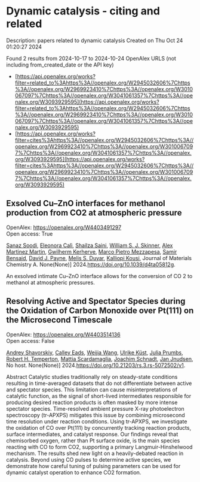 # Dynamic catalysis - citing and related
Description: papers related to dynamic catalysis
Created on Thu Oct 24 01:20:27 2024

Found 2 results from 2024-10-17 to 2024-10-24
OpenAlex URLS (not including from_created_date or the API key)
- [https://api.openalex.org/works?filter=related_to%3Ahttps%3A//openalex.org/W2945032606%7Chttps%3A//openalex.org/W2969923410%7Chttps%3A//openalex.org/W3010067097%7Chttps%3A//openalex.org/W3041061357%7Chttps%3A//openalex.org/W3093929595](https://api.openalex.org/works?filter=related_to%3Ahttps%3A//openalex.org/W2945032606%7Chttps%3A//openalex.org/W2969923410%7Chttps%3A//openalex.org/W3010067097%7Chttps%3A//openalex.org/W3041061357%7Chttps%3A//openalex.org/W3093929595)
- [https://api.openalex.org/works?filter=cites%3Ahttps%3A//openalex.org/W2945032606%7Chttps%3A//openalex.org/W2969923410%7Chttps%3A//openalex.org/W3010067097%7Chttps%3A//openalex.org/W3041061357%7Chttps%3A//openalex.org/W3093929595](https://api.openalex.org/works?filter=cites%3Ahttps%3A//openalex.org/W2945032606%7Chttps%3A//openalex.org/W2969923410%7Chttps%3A//openalex.org/W3010067097%7Chttps%3A//openalex.org/W3041061357%7Chttps%3A//openalex.org/W3093929595)

## Exsolved Cu–ZnO interfaces for methanol production from CO2 at atmospheric pressure   

OpenAlex: https://openalex.org/W4403491297    
Open access: True
    
[Sanaz Soodi](https://openalex.org/A5008565596), [Eleonora Calì](https://openalex.org/A5098880244), [Shailza Saini](https://openalex.org/A5112391911), [William S. J. Skinner](https://openalex.org/A5027116134), [Alex Martinez Martin](https://openalex.org/A5114155352), [Gwilherm Kerherve](https://openalex.org/A5064466732), [Marco Pietro Mezzapesa](https://openalex.org/A5093986209), [Samir Bensaid](https://openalex.org/A5001710254), [David J. Payne](https://openalex.org/A5035701567), [Melis S. Duyar](https://openalex.org/A5004572490), [Kalliopi Kousi](https://openalex.org/A5024837130), Journal of Materials Chemistry A. None(None)] 2024.https://doi.org/10.1039/d4ta05812g.
    
An exsolved intimate Cu–ZnO interface allows for the conversion of CO 2 to methanol at atmospheric pressures.    

    

## Resolving Active and Spectator Species during the Oxidation of Carbon Monoxide over Pt(111) on the Microsecond Timescale   

OpenAlex: https://openalex.org/W4403514136    
Open access: False
    
[Andrey Shavorskiy](https://openalex.org/A5051598053), [Calley Eads](https://openalex.org/A5080366404), [Weijia Wang](https://openalex.org/A5100460474), [Ulrike Küst](https://openalex.org/A5095090324), [Julia Prumbs](https://openalex.org/A5107674595), [Robert H. Temperton](https://openalex.org/A5080012269), [Mattia Scardamaglia](https://openalex.org/A5039105398), [Joachim Schnadt](https://openalex.org/A5087506928), [Jan Jnudsen](https://openalex.org/A5114313985), No host. None(None)] 2024.https://doi.org/10.21203/rs.3.rs-5072502/v1.
    
Abstract Catalytic studies traditionally rely on steady-state conditions resulting in time-averaged datasets that do not differentiate between active and spectator species. This limitation can cause misinterpretations of catalytic function, as the signal of short-lived intermediates responsible for producing desired reaction products is often masked by more intense spectator species. Time-resolved ambient pressure X-ray photoelectron spectroscopy (tr-APXPS) mitigates this issue by combining microsecond time resolution under reaction conditions. Using tr-APXPS, we investigate the oxidation of CO over Pt(111) by concurrently tracking reaction products, surface intermediates, and catalyst response. Our findings reveal that chemisorbed oxygen, rather than Pt surface oxide, is the main species reacting with CO to form CO2, supporting a primary Langmuir-Hinshelwood mechanism. The results shed new light on a heavily-debated reaction in catalysis. Beyond using CO pulses to determine active species, we demonstrate how careful tuning of pulsing parameters can be used for dynamic catalyst operation to enhance CO2 formation.    

    
